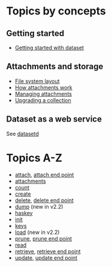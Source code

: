 
Topics by concepts
==================

Getting started
---------------

- [Getting started with dataset](../how-to/getting-started-with-dataset.md)

Attachments and storage
-----------------------

- [File system layout](../how-to/file-system-layout.md)
- [How attachments work](../how-to/how-attachments-work.md)
- [Managing attachments](../how-to/managing-attachments.md)
- [Upgrading a collection](../how-to/upgrading-a-collection.md)

Dataset as a web service
------------------------

See [datasetd](datasetd.md)

Topics A-Z
==========

- [attach](attach.md), [attach end point](attach-endpoint.md)
- [attachments](attachments.md)
- [count](count.md)
- [create](create.md)
- [delete](delete.md), [delete end point](delete-endpoint.md)
- [dump](dump.md) (new in v2.2)
- [haskey](haskey.md)
- [init](init.md)
- [keys](keys.md)
- [load](load.md) (new in v2.2)
- [prune](prune.md), [prune end point](prune-endpoint.md)
- [read](read.md)
- [retrieve](retrieve.md "formerly known as detach"), [retrieve end point](retrieve-endpoint.md)
- [update](update.md), [update end point](update-endpoint.md)
